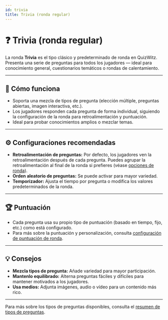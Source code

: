 ```yaml
---
id: trivia
title: Trivia (ronda regular)
---
```


# ❓ Trivia (ronda regular)

La ronda **Trivia** es el tipo clásico y predeterminado de ronda en QuizWitz. Presenta una serie de preguntas para todos los jugadores — ideal para conocimiento general, cuestionarios temáticos o rondas de calentamiento.

---

## 📝 Cómo funciona

- Soporta una mezcla de tipos de pregunta (elección múltiple, preguntas abiertas, imagen interactiva, etc.).
- Los jugadores responden cada pregunta de forma individual, siguiendo la configuración de la ronda para retroalimentación y puntuación.
- Ideal para probar conocimientos amplios o mezclar temas.

---

## ⚙️ Configuraciones recomendadas

- **Retroalimentación de preguntas:** Por defecto, los jugadores ven la retroalimentación después de cada pregunta. Puedes agrupar la retroalimentación al final de la ronda si prefieres (véase [opciones de ronda](../editor/008-round-options.md)).
- **Orden aleatorio de preguntas:** Se puede activar para mayor variedad.
- **Temporizador:** Ajusta el tiempo por pregunta o modifica los valores predeterminados de la ronda.

---

## 🏆 Puntuación

- Cada pregunta usa su propio tipo de puntuación (basado en tiempo, fijo, etc.) como está configurado.
- Para más sobre la puntuación y personalización, consulta [configuración de puntuación de ronda](../editor/008-round-options.md#scoring).

---

## 💡 Consejos

- **Mezcla tipos de pregunta:** Añade variedad para mayor participación.
- **Mantenlo equilibrado:** Alterna preguntas fáciles y difíciles para mantener motivados a los jugadores.
- **Usa medios:** Adjunta imágenes, audio o vídeo para un contenido más rico.

---

Para más sobre los tipos de preguntas disponibles, consulta el [resumen de tipos de preguntas](../question-types/000-question-types.md).
